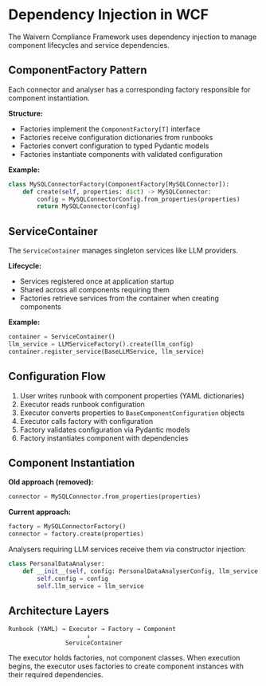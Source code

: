 # Dependency Injection in WCF

The Waivern Compliance Framework uses dependency injection to manage component lifecycles and service dependencies.

## ComponentFactory Pattern

Each connector and analyser has a corresponding factory responsible for component instantiation.

**Structure:**
- Factories implement the `ComponentFactory[T]` interface
- Factories receive configuration dictionaries from runbooks
- Factories convert configuration to typed Pydantic models
- Factories instantiate components with validated configuration

**Example:**
```python
class MySQLConnectorFactory(ComponentFactory[MySQLConnector]):
    def create(self, properties: dict) -> MySQLConnector:
        config = MySQLConnectorConfig.from_properties(properties)
        return MySQLConnector(config)
```

## ServiceContainer

The `ServiceContainer` manages singleton services like LLM providers.

**Lifecycle:**
- Services registered once at application startup
- Shared across all components requiring them
- Factories retrieve services from the container when creating components

**Example:**
```python
container = ServiceContainer()
llm_service = LLMServiceFactory().create(llm_config)
container.register_service(BaseLLMService, llm_service)
```

## Configuration Flow

1. User writes runbook with component properties (YAML dictionaries)
2. Executor reads runbook configuration
3. Executor converts properties to `BaseComponentConfiguration` objects
4. Executor calls factory with configuration
5. Factory validates configuration via Pydantic models
6. Factory instantiates component with dependencies

## Component Instantiation

**Old approach (removed):**
```python
connector = MySQLConnector.from_properties(properties)
```

**Current approach:**
```python
factory = MySQLConnectorFactory()
connector = factory.create(properties)
```

Analysers requiring LLM services receive them via constructor injection:

```python
class PersonalDataAnalyser:
    def __init__(self, config: PersonalDataAnalyserConfig, llm_service: BaseLLMService):
        self.config = config
        self.llm_service = llm_service
```

## Architecture Layers

```
Runbook (YAML) → Executor → Factory → Component
                      ↓
                ServiceContainer
```

The executor holds factories, not component classes. When execution begins, the executor uses factories to create component instances with their required dependencies.
